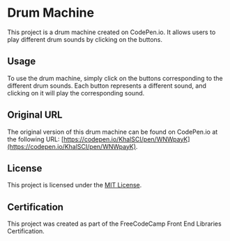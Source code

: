 # Drum Machine

This project is a drum machine created on CodePen.io. It allows users to play different drum sounds by clicking on the buttons.

## Usage

To use the drum machine, simply click on the buttons corresponding to the different drum sounds. Each button represents a different sound, and clicking on it will play the corresponding sound.

## Original URL

The original version of this drum machine can be found on CodePen.io at the following URL: [https://codepen.io/KhalSCI/pen/WNWpayK](https://codepen.io/KhalSCI/pen/WNWpayK).

## License

This project is licensed under the [MIT License](LICENSE).

## Certification

This project was created as part of the FreeCodeCamp Front End Libraries Certification.
